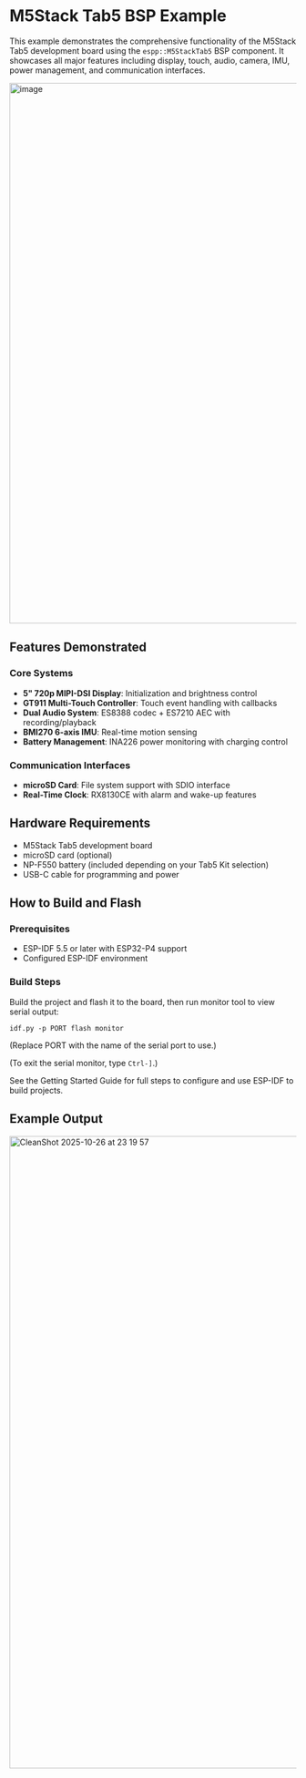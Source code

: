 # M5Stack Tab5 BSP Example

This example demonstrates the comprehensive functionality of the M5Stack Tab5 development board using the `espp::M5StackTab5` BSP component. It showcases all major features including display, touch, audio, camera, IMU, power management, and communication interfaces.

<img width="715" height="949" alt="image" src="https://github.com/user-attachments/assets/124ae37f-c27f-4805-aa5b-79951d069b99" />

## Features Demonstrated

### Core Systems
- **5" 720p MIPI-DSI Display**: Initialization and brightness control
- **GT911 Multi-Touch Controller**: Touch event handling with callbacks
- **Dual Audio System**: ES8388 codec + ES7210 AEC with recording/playback
- **BMI270 6-axis IMU**: Real-time motion sensing
- **Battery Management**: INA226 power monitoring with charging control

### Communication Interfaces
- **microSD Card**: File system support with SDIO interface
- **Real-Time Clock**: RX8130CE with alarm and wake-up features

## Hardware Requirements

- M5Stack Tab5 development board
- microSD card (optional)
- NP-F550 battery (included depending on your Tab5 Kit selection)
- USB-C cable for programming and power

## How to Build and Flash

### Prerequisites

- ESP-IDF 5.5 or later with ESP32-P4 support
- Configured ESP-IDF environment

### Build Steps

Build the project and flash it to the board, then run monitor tool to view
serial output:

```
idf.py -p PORT flash monitor
```

(Replace PORT with the name of the serial port to use.)

(To exit the serial monitor, type ``Ctrl-]``.)

See the Getting Started Guide for full steps to configure and use ESP-IDF to build projects.

## Example Output

<img width="1001" height="1110" alt="CleanShot 2025-10-26 at 23 19 57" src="https://github.com/user-attachments/assets/dbb48431-6d0e-424d-a673-c12d8f10d12d" />
